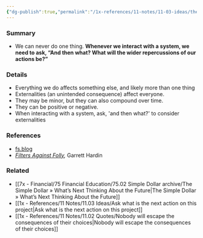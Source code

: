 ```yaml
---
{"dg-publish":true,"permalink":"/1x-references/11-notes/11-03-ideas/the-first-law-of-ecology-we-can-never-do-just-one-thing/","title":"The first law of ecology - we can never do just one thing","created":"2024-07-16T22:09:45.251+03:00","updated":"2024-07-17T18:26:23.738+03:00"}
---
```



### Summary
- We can never do one thing. **Whenever we interact with a system, we need to ask, “And then what? What will the wider repercussions of our actions be?”** 

### Details
- Everything we do affects something else, and likely more than one thing
- Externalities (an unintended consequence) affect everyone.
- They may be minor, but they can also compound over time.
- They can be positive or negative.
- When interacting with a system, ask, 'and then what?' to consider externalities

### References
- [fs.blog](https://fs.blog/externalities-why-we-can-never-do-one-thing/)
- _[Filters Against Folly](https://www.amazon.com/gp/product/0140077294/ref=as_li_qf_asin_il_tl?ie=UTF8&tag=farnamstreet-20&creative=9325&linkCode=as2&creativeASIN=0140077294&linkId=cc6a9ae551b80f8777e941a11d15c519),_ Garrett Hardin

### Related
- [[7x - Financial/75 Financial Education/75.02 Simple Dollar archive/The Simple Dollar » What’s Next Thinking About the Future\|The Simple Dollar » What’s Next Thinking About the Future]]
- [[1x - References/11 Notes/11.03 Ideas/Ask what is the next action on this project\|Ask what is the next action on this project]]
- [[1x - References/11 Notes/11.02 Quotes/Nobody will escape the consequences of their choices\|Nobody will escape the consequences of their choices]]